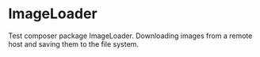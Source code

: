# ImageLoader
Test composer package ImageLoader. Downloading images from a remote host and saving them to the file system.
